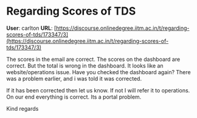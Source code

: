 # Regarding Scores of TDS

**User**: carlton
**URL**: [https://discourse.onlinedegree.iitm.ac.in/t/regarding-scores-of-tds/173347/3](https://discourse.onlinedegree.iitm.ac.in/t/regarding-scores-of-tds/173347/3)

The scores in the email are correct. The scores on the dashboard are correct. But the total is wrong in the dashboard. It looks like an website/operations issue. Have you checked the dashboard again? There was a problem earlier, and i was told it was corrected.

If it has been corrected then let us know. If not I will refer it to operations. On our end everything is correct. Its a portal problem.

Kind regards
